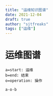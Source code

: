 ```yaml
---
title: "运维知识图谱"
date: 2021-12-04
draft: true
author: "sjtfreaks"
tags: ["运维"]
---
```


# 运维图谱
```flow
a=start: 运维
b=end: 结束
o=operation: 操作

a-o-b
```